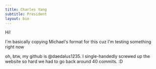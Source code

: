 ```yaml
---
title: Charles Yang
subtitle: President
layout: bio
---
```


Hi!

I'm basically copying Michael's format for this cuz I'm testing something right now

oh, btw, my github is @daedalus1235. I single-handedly screwed up the website so hard we had to go back around 40 commits. :D
